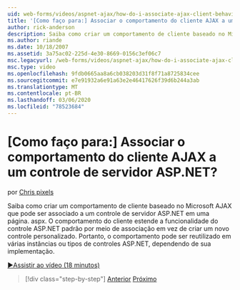 ```yaml
---
uid: web-forms/videos/aspnet-ajax/how-do-i-associate-ajax-client-behavior-with-an-aspnet-server-control
title: '[Como faço para:] Associar o comportamento do cliente AJAX a um controle de servidor ASP.NET? | Microsoft Docs'
author: rick-anderson
description: Saiba como criar um comportamento de cliente baseado no Microsoft AJAX que pode ser associado a um controle de servidor ASP.NET em uma página. aspx. O comportamento do cliente e...
ms.author: riande
ms.date: 10/18/2007
ms.assetid: 3a75ac02-225d-4e30-8669-0156c3ef06c7
msc.legacyurl: /web-forms/videos/aspnet-ajax/how-do-i-associate-ajax-client-behavior-with-an-aspnet-server-control
msc.type: video
ms.openlocfilehash: 9fdb0665aa8a6cb038203d31f8f71a8725834cee
ms.sourcegitcommit: e7e91932a6e91a63e2e46417626f39d6b244a3ab
ms.translationtype: MT
ms.contentlocale: pt-BR
ms.lasthandoff: 03/06/2020
ms.locfileid: "78523684"
---
```

# <a name="how-do-i-associate-ajax-client-behavior-with-an-aspnet-server-control"></a>[Como faço para:] Associar o comportamento do cliente AJAX a um controle de servidor ASP.NET?

por [Chris pixels](https://twitter.com/chrispels)

Saiba como criar um comportamento de cliente baseado no Microsoft AJAX que pode ser associado a um controle de servidor ASP.NET em uma página. aspx. O comportamento do cliente estende a funcionalidade do controle ASP.NET padrão por meio de associação em vez de criar um novo controle personalizado. Portanto, o comportamento pode ser reutilizado em várias instâncias ou tipos de controles ASP.NET, dependendo de sua implementação.

[&#9654;Assistir ao vídeo (18 minutos)](https://channel9.msdn.com/Blogs/ASP-NET-Site-Videos/how-do-i-associate-ajax-client-behavior-with-an-aspnet-server-control)

> [!div class="step-by-step"]
> [Anterior](how-do-i-build-custom-server-controls-that-work-with-or-without-aspnet-ajax.md)
> [Próximo](how-do-i-retrieve-values-from-server-side-ajax-controls.md)
